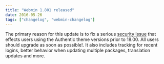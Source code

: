 ```yaml
---
title: "Webmin 1.801 released"
date: 2016-05-26
tags: ["changelog", "webmin-changelog"]
---
```


The primary reason for this update is to fix a serious [security issue](/security/#webmin-1800-and-below) that effects users using the Authentic theme versions prior to 18.00. All users should upgrade as soon as possible!. It also includes tracking for recent logins, better behavior when updating multiple packages, translation updates and more.

